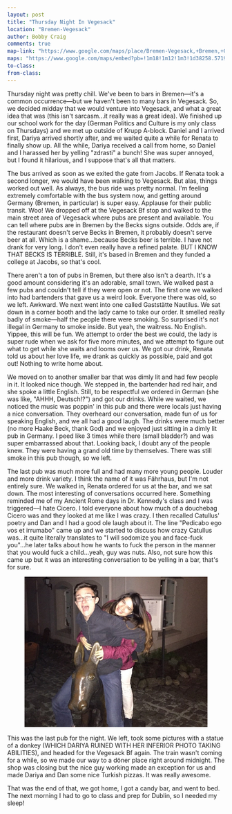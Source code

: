 ```yaml
---
layout: post
title: "Thursday Night In Vegesack"
location: "Bremen-Vegesack"
author: Bobby Craig
comments: true
map-link: "https://www.google.com/maps/place/Bremen-Vegesack,+Bremen,+Germany/@53.1804547,8.5980019,13.37z/data=!4m5!3m4!1s0x47b12cb33a72536d:0x6291130541e41c97!8m2!3d53.1804023!4d8.6350091"
maps: "https://www.google.com/maps/embed?pb=!1m18!1m12!1m3!1d38258.571917589055!2d8.593161757922854!3d53.17909629042402!2m3!1f0!2f0!3f0!3m2!1i1024!2i768!4f13.1!3m3!1m2!1s0x47b12cb33a72536d%3A0x6291130541e41c97!2sBremen-Vegesack%2C+Bremen!5e0!3m2!1sen!2sde!4v1490695791073"
to-class:
from-class:
---
```


Thursday night was pretty chill. We've been to bars in Bremen&mdash;it's a common occurrence&mdash;but we haven't been to many bars in Vegesack. So, we decided midday that we would venture into Vegesack, and what a great idea that was (this isn't sarcasm...it really was a great idea). We finished up our school work for the day (German Politics and Culture is my only class on Thursdays) and we met up outside of Krupp A-block. Daniel and I arrived first, Dariya arrived shortly after, and we waited quite a while for Renata to finally show up. All the while, Dariya received a call from home, so Daniel and I harassed her by yelling "zdrasti" a bunch! She was super annoyed, but I found it hilarious, and I suppose that's all that matters.

The bus arrived as soon as we exited the gate from Jacobs. If Renata took a second longer, we would have been walking to Vegesack. But alas, things worked out well. As always, the bus ride was pretty normal. I'm feeling extremely comfortable with the bus system now, and getting around Germany (Bremen, in particular) is super easy. Applause for their public transit. Woo! We dropped off at the Vegesack Bf stop and walked to the main street area of Vegesack where pubs are present and available. You can tell where pubs are in Bremen by the Becks signs outside. Odds are, if the restaurant doesn't serve Becks in Bremen, it probably doesn't serve beer at all. Which is a shame...because Becks beer is terrible. I have not drank for very long. I don't even really have a refined palate. BUT I KNOW THAT BECKS IS TERRIBLE. Still, it's based in Bremen and they funded a college at Jacobs, so that's cool.

There aren't a ton of pubs in Bremen, but there also isn't a dearth. It's a good amount considering it's an adorable, small town. We walked past a few pubs and couldn't tell if they were open or not. The first one we walked into had bartenders that gave us a weird look. Everyone there was old, so we left. Awkward. We next went into one called Gaststätte Nautilus. We sat down in a corner booth and the lady came to take our order. It smelled really badly of smoke&mdash;half the people there were smoking. So surprised it's not illegal in Germany to smoke inside. But yeah, the waitress. No English. Yippee, this will be fun. We attempt to order the best we could, the lady is super rude when we ask for five more minutes, and we attempt to figure out what to get while she waits and looms over us. We got our drink, Renata told us about her love life, we drank as quickly as possible, paid and got out! Nothing to write home about.

We moved on to another smaller bar that was dimly lit and had few people in it. It looked nice though. We stepped in, the bartender had red hair, and she spoke a little English. Still, to be respectful we ordered in German (she was like, "AHHH, Deutsch!?") and got our drinks. While we waited, we noticed the music was poppin' in this pub and there were locals just having a nice conversation. They overheard our conversation, made fun of us for speaking English, and we all had a good laugh. The drinks were much better (no more Haake Beck, thank God) and we enjoyed just sitting in a dimly lit pub in Germany. I peed like 3 times while there (small bladder?) and was super embarrassed about that. Looking back, I doubt any of the people knew. They were having a grand old time by themselves. There was still smoke in this pub though, so we left.

The last pub was much more full and had many more young people. Louder and more drink variety. I think the name of it was Fährhaus, but I'm not entirely sure. We walked in, Renata ordered for us at the bar, and we sat down. The most interesting of conversations occurred here. Something reminded me of my Ancient Rome days in Dr. Kennedy's class and I was triggered––I hate Cicero. I told everyone about how much of a douchebag Cicero was and they looked at me like I was crazy. I then recalled Catullus' poetry and Dan and I had a good ole laugh about it. The line "Pedicabo ego vos et irrumabo" came up and we started to discuss how crazy Catullus was...it quite literally translates to "I will sodomize you and face-fuck you"...he later talks about how he wants to fuck the person in the manner that you would fuck a child...yeah, guy was nuts. Also, not sure how this came up but it was an interesting conversation to be yelling in a bar, that's for sure.

<figure>
  <img src="/img/post-imgs/donkey-photo-min.jpg">
</figure>

This was the last pub for the night. We left, took some pictures with a statue of a donkey (WHICH DARIYA RUINED WITH HER INFERIOR PHOTO TAKING ABILITIES), and headed for the Vegesack Bf again. The train wasn't coming for a while, so we made our way to a döner place right around midnight. The shop was closing but the nice guy working made an exception for us and made Dariya and Dan some nice Turkish pizzas. It was really awesome.

That was the end of that, we got home, I got a candy bar, and went to bed. The next morning I had to go to class and prep for Dublin, so I needed my sleep!
